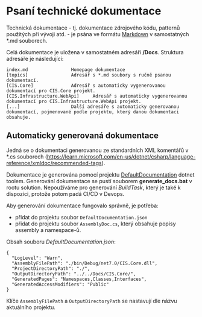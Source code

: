 ﻿# Psaní technické dokumentace
Technická dokumentace - tj. dokumentace zdrojového kódu, patternů použitých při vývoji atd. - je psána ve formátu [Markdown](https://www.markdownguide.org/basic-syntax/) v samostatných *.md souborech.

Celá dokumentace je uložena v samostatném adresáři **/Docs**. Struktura adresáře je následující:

```
index.md				Homepage dokumentace
[topics]				Adresář s *.md soubory s ručně psanou dokumentací.
[CIS.Core]				Adresář s automaticky vygenerovanou dokumentací pro CIS.Core projekt.
[CIS.Infrastructure.WebApi]		Adresář s automaticky vygenerovanou dokumentací pro CIS.Infrastructure.WebApi projekt.
[...]					Další adresáře s automaticky generovanou dokumentací, pojmenované podle projektu, který danou dokumentaci obsahuje.
```

## Automaticky generovaná dokumentace
Jedná se o dokumentaci generovanou ze standardních XML komentářů v *.cs souborech (https://learn.microsoft.com/en-us/dotnet/csharp/language-reference/xmldoc/recommended-tags).  

Dokumentace je generována pomocí projektu [DefaultDocumentation](https://github.com/Doraku/DefaultDocumentation) dotnet toolem. Generování dokumentace se pustí souborem **generate_docs.bat** v rootu solution.
Nepoužíváme pro generování *BuildTask*, který je také k dispozici, protože potom padá CI/CD v Devops.

Aby generování dokumentace fungovalo správně, je potřeba:
- přidat do projektu soubor `DefaultDocumentation.json`
- přidat do projektu soubor `AssemblyDoc.cs`, který obsahuje popisy assembly a namespace-ů.

Obsah souboru *DefaultDocumentation.json*:
```
{
  "LogLevel": "Warn",
  "AssemblyFilePath": "./bin/Debug/net7.0/CIS.Core.dll",
  "ProjectDirectoryPath": "./",
  "OutputDirectoryPath": "../../Docs/CIS.Core/",
  "GeneratedPages": "Namespaces,Classes,Interfaces",
  "GeneratedAccessModifiers": "Public"
}
```
Klíče `AssemblyFilePath` a `OutputDirectoryPath` se nastavují dle názvu aktuálního projektu.

